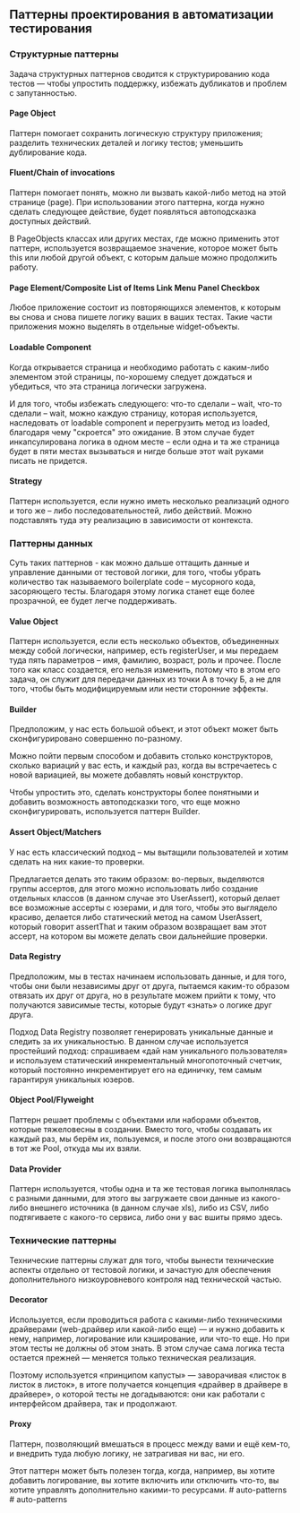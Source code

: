 ## Паттерны проектирования в автоматизации тестирования
### Структурные паттерны
Задача структурных паттернов сводится к структурированию кода тестов — чтобы упростить поддержку, избежать дубликатов и проблем с запутанностью. 
#### Page Object
Паттерн помогает сохранить логическую структуру приложения; разделить технических деталей и логику тестов; уменьшить дублирование кода.
#### Fluent/Chain of invocations
Паттерн помогает понять, можно ли вызвать какой-либо метод на этой странице (page).
При использовании этого паттерна, когда нужно сделать следующее действие, будет появляться автоподсказка доступных действий.

В PageObjects классах или других местах, где можно применить этот паттерн, используется возвращаемое значение, которое может быть this или любой другой объект, с которым дальше можно продолжить работу.

#### Page Element/Composite List of Items Link Menu Panel Checkbox
Любое приложение состоит из повторяющихся элементов, к которым вы снова и снова пишете логику ваших в ваших тестах.
Такие части приложения можно выделять в отдельные widget-объекты.
#### Loadable Component
Когда открывается страница и необходимо работать с каким-либо элементом этой страницы, по-хорошему следует дождаться и убедиться, что эта страница логически загружена.

И для того, чтобы избежать следующего: что-то сделали – wait, что-то сделали – wait, можно каждую страницу, которая используется, наследовать от loadable component и перегрузить метод из loaded, благодаря чему "скроется" это ожидание.
В этом случае будет инкапсулирована логика в одном месте – если одна и та же страница будет в пяти местах вызываться и нигде больше этот wait руками писать не придется.
#### Strategy
Паттерн используется, если нужно иметь несколько реализаций одного и того же – либо последовательностей, либо действий. Можно подставлять туда эту реализацию в зависимости от контекста.

### Паттерны данных
Суть таких паттернов - как можно дальше оттащить данные и управление данными от тестовой логики, для того, чтобы убрать количество так называемого boilerplate code – мусорного кода, засоряющего тесты.
Благодаря этому логика станет еще более прозрачной, ее будет легче поддерживать.

#### Value Object
Паттерн используется, если есть несколько объектов, объединенных между собой логически, например, есть registerUser, и мы передаем туда пять параметров – имя, фамилию, возраст, роль и прочее.
После того как класс создается, его нельзя изменить, потому что в этом его задача, он служит для передачи данных из точки А в точку Б, а не для того, чтобы быть модифицируемым или нести сторонние эффекты.

#### Builder
Предположим, у нас есть большой объект, и этот объект может быть сконфигурировано совершенно по-разному. 

Можно пойти первым способом и добавить столько конструкторов, сколько вариаций у вас есть, и каждый раз, когда вы встречаетесь с новой вариацией, вы можете добавлять новый конструктор.

Чтобы упростить это, сделать конструкторы более понятными и добавить возможность автоподсказки того, что еще можно сконфигурировать, используется паттерн Builder.
#### Assert Object/Matchers
У нас есть классический подход – мы вытащили пользователей и хотим сделать на них какие-то проверки.

Предлагается делать это таким образом: во-первых, выделяются группы ассертов, для этого можно использовать либо создание отдельных классов (в данном случае это UserAssert), который делает все возможные ассерты с юзерами, и для того, чтобы это выглядело красиво, делается либо статический метод на самом UserAssert, который говорит assertThat и таким образом возвращает вам этот ассерт, на котором вы можете делать свои дальнейшие проверки.

#### Data Registry
Предположим, мы в тестах начинаем использовать данные, и для того, чтобы они были независимы друг от друга, пытаемся каким-то образом отвязать их друг от друга, но в результате можем прийти к тому, что получаются зависимые тесты, которые будут «знать» о логике друг друга.

Подход Data Registry позволяет генерировать уникальные данные и следить за их уникальностью. 
В данном случае используется простейший подход: спрашиваем «дай нам уникального пользователя» и используем статический инкрементальный многопоточный счетчик, который постоянно инкрементирует его на единичку, тем самым гарантируя уникальных юзеров.

#### Object Pool/Flyweight
Паттерн решает проблемы с объектами или наборами объектов, которые тяжеловесны в создании. Вместо того, чтобы создавать их каждый раз, мы берём их, пользуемся, и после этого они возвращаются в тот же Pool, откуда мы их взяли.

#### Data Provider
Паттерн используется, чтобы одна и та же тестовая логика выполнялась с разными данными, для этого вы загружаете свои данные из какого-либо внешнего источника (в данном случае xls), либо из CSV, либо подтягиваете с какого-то сервиса, либо они у вас вшиты прямо здесь.

### Технические паттерны
Технические паттерны служат для того, чтобы вынести технические аспекты отдельно от тестовой логики, и зачастую для обеспечения дополнительного низкоуровневого контроля над технической частью.

#### Decorator
Используется, если проводиться работа с какими-либо техническими драйверами (web-драйвер или какой-либо еще) — и нужно добавить к нему, например, логирование или кэширование, или что-то еще. 
Но при этом тесты не должны об этом знать. В этом случае сама логика теста остается прежней — меняется только техническая реализация.

Поэтому используется «принципом капусты» — заворачивая «листок в листок в листок», в итоге получается концепция «драйвер в драйвере в драйвере», о которой тесты не догадываются: они как работали с интерфейсом драйвера, так и продолжают.

#### Proxy
Паттерн, позволяющий вмешаться в процесс между вами и ещё кем-то, и внедрить туда любую логику, не затрагивая ни вас, ни его.

Этот паттерн может быть полезен тогда, когда, например, вы хотите добавить логирование, вы хотите включить или отключить что-то, вы хотите управлять дополнительно какими-то ресурсами.
#   a u t o - p a t t e r n s  
 #   a u t o - p a t t e r n s  
 